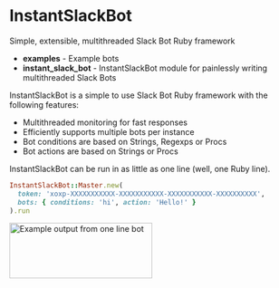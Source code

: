 # InstantSlackBot
Simple, extensible, multithreaded Slack Bot Ruby framework

- **examples** - Example bots
- **instant_slack_bot** - InstantSlackBot module for painlessly writing multithreaded Slack Bots

InstantSlackBot is a simple to use Slack Bot Ruby framework with the following features:
- Multithreaded monitoring for fast responses
- Efficiently supports multiple bots per instance
- Bot conditions are based on Strings, Regexps or Procs
- Bot actions are based on Strings or Procs

InstantSlackBot can be run in as little as one line (well, one Ruby line).

```ruby
InstantSlackBot::Master.new(
  token: 'xoxp-XXXXXXXXXXX-XXXXXXXXXXX-XXXXXXXXXXX-XXXXXXXXXX', 
  bots: { conditions: 'hi', action: 'Hello!' }
).run
```
<img src="https://raw.githubusercontent.com/robzr/instant-slack-bot/master/examples/pics/one_line_slack.png" 
  alt="Example output from one line bot" height=98 width=252>
